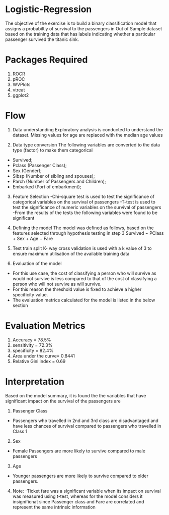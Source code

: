 # Logistic-Regression
  The objective of the exercise is to build a binary classification model that assigns 
  a probabiltiy of survival to the passengers in Out of Sample dataset based on the training data
  that has labels indicating whether a particular passenger survived the titanic sink.

# Packages Required
  1. ROCR
  2. pROC
  3. WVPlots
  4. vtreat
  5. ggplot2

# Flow
1. Data understanding 
  Exploratory analysis is conducted to understand the dataset.
  Missing values for age are replaced with the median age values

2. Data type conversion
The following variables are converted to the data type (factor) to make them categorical
 - Survived;
 - Pclass (Passenger Class);
 - Sex (Gender);
 - Sibsp (Number of sibling and spouses);
 - Parch (Number of Passengers and Children);
 - Embarked (Port of embarkment);

3. Feature Selection
  -Chi-square test is used to test the significance of categorical variables on the survival of passengers
  -T-test is used to test the significance of numeric variables on the survival of passengers
  -From the results of the tests the following variables were found to be significant

4. Defining the model
  The model was defined as follows, based on the features selected through hypothesis testing in step 3
  Survived ~ PClass + Sex + Age + Fare

5. Test train split
  K- way cross validation is used with a k value of 3 to ensure maximum utilisation of the available training data

6. Evaluation of the model
 - For this use case, the cost of classifying a person who will survive as would not survive is less 
  compared to that of the cost of classifying a person who will not survive as will survive.
 - For this reason the threshold value is fixed to achieve a higher specificity value.
 - The evaluation metrics calculated for the model is listed in the below section

# Evaluation Metrics
  1. Accuracy = 78.5%
  2. sensitivity = 72.3%
  3. specificity = 82.4%
  4. Area under the curve= 0.8441
  5. Relative Gini index = 0.69

# Interpretation
Based on the model summary, it is found the the variables that have significant impact on the survival of the passengers are
  1. Passenger Class
  -  Passengers who travelled in 2nd and 3rd class are disadvantaged and have less chances of survival compared to passengers who            travelled   in Class 1
  2. Sex
  - Female Passengers are more likely to survive compared to male passengers
  3. Age
  - Younger passengers are more likely to survive compared to older passengers.
  4. Note: 
  -Ticket fare was a significant variable when its impact on survival was measured using t-test, whereas for the model considers it         insignificnat since Passenger class and Fare are correlated and represent the same intrinsic information
